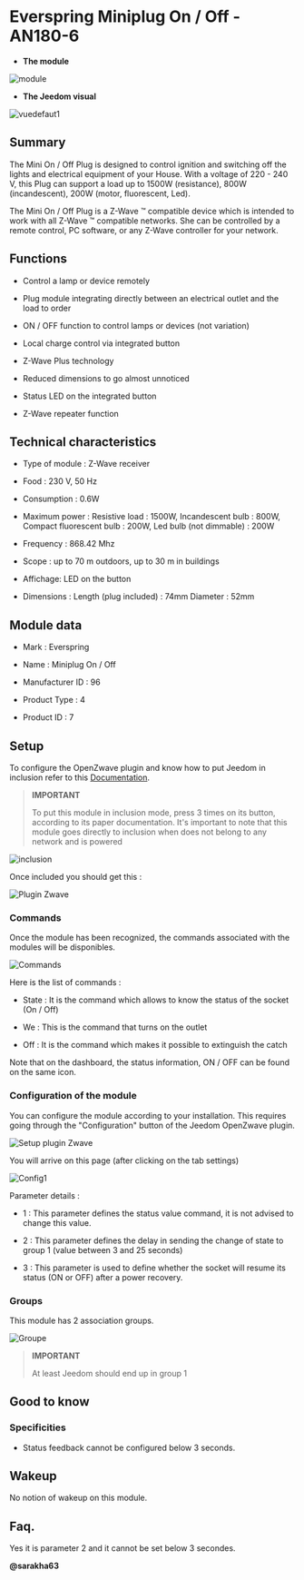 Everspring Miniplug On / Off - AN180-6 
====================================



-   **The module**



![module](images/everspring.AN180-6/module.jpg)



-   **The Jeedom visual**



![vuedefaut1](images/everspring.AN180-6/vuedefaut1.jpg)



Summary 
------



The Mini On / Off Plug is designed to control ignition and
switching off the lights and electrical equipment of your
House. With a voltage of 220 - 240 V, this Plug can support a
load up to 1500W (resistance), 800W (incandescent), 200W (motor,
fluorescent, Led).

The Mini On / Off Plug is a Z-Wave ™ compatible device which is intended
to work with all Z-Wave ™ compatible networks. She can
be controlled by a remote control, PC software, or any
Z-Wave controller for your network.



Functions 
---------



-   Control a lamp or device remotely

-   Plug module integrating directly between an electrical outlet and
    the load to order

-   ON / OFF function to control lamps or devices (not
    variation)

-   Local charge control via integrated button

-   Z-Wave Plus technology

-   Reduced dimensions to go almost unnoticed

-   Status LED on the integrated button

-   Z-Wave repeater function



Technical characteristics 
---------------------------



-   Type of module : Z-Wave receiver

-   Food : 230 V, 50 Hz

-   Consumption : 0.6W

-   Maximum power : Resistive load : 1500W, Incandescent bulb
    : 800W, Compact fluorescent bulb : 200W, Led bulb (not dimmable) :
    200W

-   Frequency : 868.42 Mhz

-   Scope : up to 70 m outdoors, up to 30 m in buildings

-   Affichage: LED on the button

-   Dimensions : Length (plug included) : 74mm Diameter : 52mm



Module data 
-----------------



-   Mark : Everspring

-   Name : Miniplug On / Off

-   Manufacturer ID : 96

-   Product Type : 4

-   Product ID : 7



Setup 
-------------



To configure the OpenZwave plugin and know how to put Jeedom in
inclusion refer to this
[Documentation](https://doc.jeedom.com/en_US/plugins/automation%20protocol/openzwave/).



> **IMPORTANT**
>
> To put this module in inclusion mode, press 3 times on its
> button, according to its paper documentation. It's important to
> note that this module goes directly to inclusion when
> does not belong to any network and is powered



![inclusion](images/everspring.AN180-6/inclusion.jpg)



Once included you should get this :



![Plugin Zwave](images/everspring.AN180-6/information.jpg)



### Commands 



Once the module has been recognized, the commands associated with the modules will be
disponibles.



![Commands](images/everspring.AN180-6/commandes.jpg)



Here is the list of commands :



-   State : It is the command which allows to know the status of the
    socket (On / Off)

-   We : This is the command that turns on the outlet

-   Off : It is the command which makes it possible to extinguish the catch



Note that on the dashboard, the status information, ON / OFF can be found on
the same icon.



### Configuration of the module 



You can configure the module according to your
installation. This requires going through the "Configuration" button of the
Jeedom OpenZwave plugin.



![Setup plugin Zwave](images/plugin/bouton_configuration.jpg)



You will arrive on this page (after clicking on the tab
settings)



![Config1](images/everspring.AN180-6/config1.jpg)



Parameter details :



-   1 : This parameter defines the status value command, it is not
    advised to change this value.

-   2 : This parameter defines the delay in sending the change of state to
    group 1 (value between 3 and 25 seconds)

-   3 : This parameter is used to define whether the socket will resume its status
    (ON or OFF) after a power recovery.

### Groups 



This module has 2 association groups.



![Groupe](images/everspring.AN180-6/groupe.jpg)



> **IMPORTANT**
>
> At least Jeedom should end up in group 1 

Good to know 
------------



### Specificities 



-   Status feedback cannot be configured below 3
    seconds. 

Wakeup 
------



No notion of wakeup on this module.



Faq. 
------



Yes it is parameter 2 and it cannot be set below 3
secondes.



**@sarakha63**
